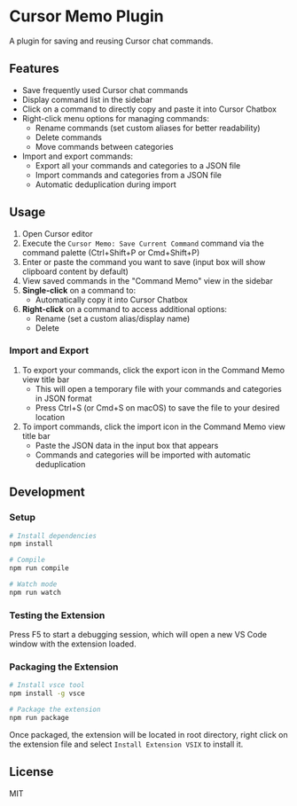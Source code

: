 <!-- @format -->

# Cursor Memo Plugin

A plugin for saving and reusing Cursor chat commands.

## Features

- Save frequently used Cursor chat commands
- Display command list in the sidebar
- Click on a command to directly copy and paste it into Cursor Chatbox
- Right-click menu options for managing commands:
  - Rename commands (set custom aliases for better readability)
  - Delete commands
  - Move commands between categories
- Import and export commands:
  - Export all your commands and categories to a JSON file
  - Import commands and categories from a JSON file
  - Automatic deduplication during import

## Usage

1. Open Cursor editor
2. Execute the `Cursor Memo: Save Current Command` command via the command palette (Ctrl+Shift+P or Cmd+Shift+P)
3. Enter or paste the command you want to save (input box will show clipboard content by default)
4. View saved commands in the "Command Memo" view in the sidebar
5. **Single-click** on a command to:
   - Automatically copy it into Cursor Chatbox
6. **Right-click** on a command to access additional options:
   - Rename (set a custom alias/display name)
   - Delete

### Import and Export

1. To export your commands, click the export icon in the Command Memo view title bar
   - This will open a temporary file with your commands and categories in JSON format
   - Press Ctrl+S (or Cmd+S on macOS) to save the file to your desired location
2. To import commands, click the import icon in the Command Memo view title bar
   - Paste the JSON data in the input box that appears
   - Commands and categories will be imported with automatic deduplication

## Development

### Setup

```bash
# Install dependencies
npm install

# Compile
npm run compile

# Watch mode
npm run watch
```

### Testing the Extension

Press F5 to start a debugging session, which will open a new VS Code window with the extension loaded.

### Packaging the Extension

```bash
# Install vsce tool
npm install -g vsce

# Package the extension
npm run package
```

Once packaged, the extension will be located in root directory, right click on the extension file and select `Install Extension VSIX` to install it.

## License

MIT

